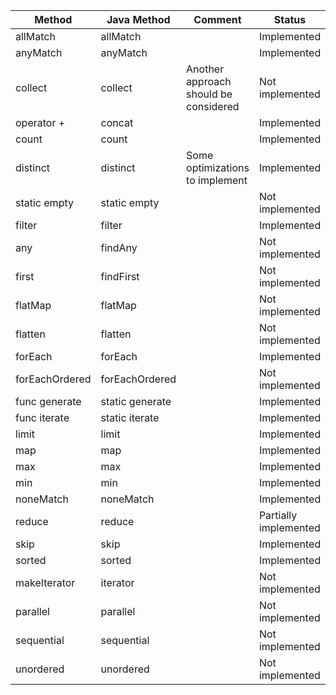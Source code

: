 Method | Java Method | Comment | Status
-----------|-----------|----------------------|-----
allMatch|allMatch||Implemented
anyMatch|anyMatch||Implemented
collect|collect|Another approach should be considered|Not implemented
operator +|concat||Implemented
count|count||Implemented
distinct|distinct|Some optimizations to implement|Implemented
static empty|static empty||Not implemented
filter|filter||Implemented
any|findAny||Not implemented
first|findFirst||Not implemented
flatMap|flatMap||Not implemented
flatten|flatten||Not implemented
forEach|forEach||Implemented
forEachOrdered|forEachOrdered||Not implemented
func generate|static generate||Implemented
func iterate|static iterate||Implemented
limit|limit||Implemented
map|map||Implemented
max|max||Implemented
min|min||Implemented
noneMatch|noneMatch||Implemented
reduce|reduce||Partially implemented
skip|skip||Implemented
sorted|sorted||Implemented
makeIterator|iterator||Not implemented
parallel|parallel||Not implemented
sequential|sequential||Not implemented
unordered|unordered||Not implemented
